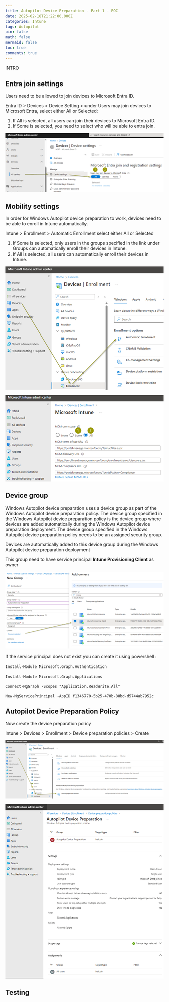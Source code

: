 ```yaml
---
title: Autopilot Device Preparation - Part 1 - POC
date: 2025-02-18T21:22:00.000Z
categories: Intune
tags: Autopilot
pin: false
math: false
mermaid: false
toc: true
comments: true
---
```

INTRO

## Entra join settings

Users need to be allowed to join devices to Microsoft Entra ID. 

Entra ID > Devices > Device Setting > under Users may join devices to Microsoft Entra, select either All or Selected:

1. If All is selected, all users can join their devices to Microsoft Entra ID.
2. If Some is selected, you need to select who will be able to entra join.

![](/assets/img/uploads/entrajoin.png)

## Mobility settings

In order for Windows Autopilot device preparation to work, devices need to be able to enroll in Intune automatically.

Intune > Enrollment > Automatic Enrollment select either All or Selected

1. If Some is selected, only users in the groups specified in the link under Groups can automatically enroll their devices in Intune.
2. If All is selected, all users can automatically enroll their devices in Intune.

![](/assets/img/uploads/autoenrollment-1.png)

![](/assets/img/uploads/autoenrollment-2.png.png)

## Device group

Windows Autopilot device preparation uses a device group as part of the Windows Autopilot device preparation policy. The device group specified in the Windows Autopilot device preparation policy is the device group where devices are added automatically during the Windows Autopilot device preparation deployment. The device group specified in the Windows Autopilot device preparation policy needs to be an assigned security group.

Devices are automatically added to this device group during the Windows Autopilot device preparation deployment

This group need to have service principal **Intune Provisioning Client** as owner

![](/assets/img/uploads/autopilotgroup.png)

If the service principal does not exist you can create it using powershell :

`Install-Module Microsoft.Graph.Authentication`

`Install-Module Microsoft.Graph.Applications`

`Connect-MgGraph -Scopes "Application.ReadWrite.All"`

`New-MgServicePrincipal -AppID f1346770-5b25-470b-88bd-d5744ab7952c`

## Autopilot Device Preparation Policy

Now create the device preparation policy

Intune > Devices > Enrollment > Device preparation policies > Create

![](/assets/img/uploads/autopilotpolicy.png)

![](/assets/img/uploads/autopilotpolicy2.png)

## Testing
